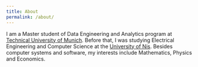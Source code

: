 ```yaml
---
title: About
permalink: /about/
---
```


I am a Master student of Data Engineering and Analytics program at [Technical University of Munich](https://www.cit.tum.de/). Before that, I was studying Electrical Engineering and Computer Science at the [University of Nis](https://www.elfak.ni.ac.rs/). Besides computer systems and software, my interests include Mathematics, Physics and Economics.